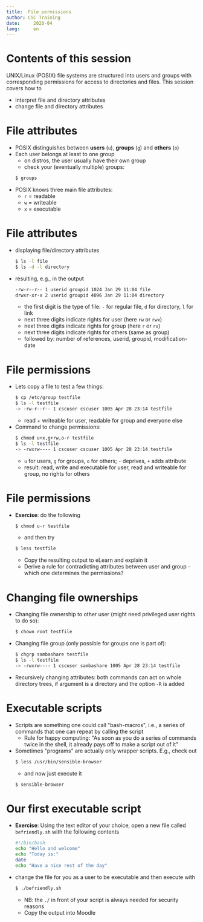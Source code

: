 ```yaml
---
title:  File permissions
author: CSC Training
date:     2020-04
lang:     en
---
```

# Contents of this session

UNIX/Linux (POSIX) file systems are structured into users and groups with corresponding permissions for access to directories and files. This session covers how to

- interpret file and directory attributes
- change file and directory attributes

# File attributes

- POSIX distinguishes between **users** (`u`), **groups** (`g`) and **others** (`o`)
- Each user belongs at least to one group
	- on distros, the user usually have their own group
	- check your (eventually multiple) groups:
	```bash
	$ groups
	```
- POSIX knows three main file attributes: 
	- `r` = readable
	- `w` = writeable
	- `x` = executable
	
# File attributes
- displaying file/directory attributes
  ```bash
  $ ls -l file
  $ ls -d -l directory
  ```
- resulting, e.g.,  in the output
  ```bash
  -rw-r--r-- 1 userid groupid 1024 Jan 29 11:04 file
  drwxr-xr-x 2 userid groupid 4096 Jan 29 11:04 directory
  ```
	- the first digit is the type of file: `-` for regular file, `d` for directory, `l` for link
	- next three digits indicate rights for user (here `rw` or `rwx`)
	- next three digits indicate rights for group (here `r` or `rx`)
	- next three digits indicate rights for others (same as group)
	- followed by: number of references, userid, groupid, modification-date
	
# File permissions	

- Lets copy a file to test a few things:
  ```bash
  $ cp /etc/group testfile
  $ ls -l testfile
  -> -rw-r--r-- 1 cscuser cscuser 1005 Apr 28 23:14 testfile
  ```
  - read + writeable for user, readable for group and everyone else
- Command to change permissions:
  ```bash
  $ chmod u+x,g+rw,o-r testfile
  $ ls -l testfile
  -> -rwxrw---- 1 cscuser cscuser 1005 Apr 28 23:14 testfile
  ```
  - `u` for users, `g` for groups, `o` for others; `-` deprives, `+` adds attribute
  - result: read, write and executable for user, read and writeable for group, no rights for others
	
# File permissions

- **Exercise**: do the following
  ```bash
  $ chmod u-r testfile
  ```
  - and then try
  ```bash
  $ less testfile
  ```
  - Copy the resulting output to eLearn and explain it
  - Derive a rule for contradicting attributes between user and group - which one determines the permissions?
	
# Changing file ownerships

- Changing file ownership to other user (might need privileged user rights to do so):
  ```bash
  $ chown root testfile
  ```
- Changing file group (only possible for groups one is part of):
  ```bash
  $ chgrp sambashare testfile
  $ ls -l testfile
  -> -rwxrw---- 1 cscuser sambashare 1005 Apr 28 23:14 testfile
  ```
- Recursively changing attributes: both commands can act on whole directory trees, if argument is a directory and the option `-R` is added	

# Executable scripts

- Scripts are something one could call "bash-macros", i.e., a series of commands that one can repeat by calling the script
	- Rule for happy computing: "As soon as you do a series of commands twice in the shell, it already pays off to make a script out of it"
- Sometimes "programs" are actually only wrapper scripts. E.g., check out
  ```bash
  $ less /usr/bin/sensible-browser
  ```
  - and now just execute it
  ```bash
  $ sensible-browser
  ```
	
# Our first executable script	
- **Exercise**: Using the text editor of your choice, open a new file called `befriendly.sh` with the following contents
  ```bash
  #!/bin/bash
  echo "Hello and welcome"
  echo "Today is:"
  date
  echo "Have a nice rest of the day"
  ```
- change the file for you as a user to be executable and then execute with
  ```bash
  $ ./befriendly.sh
  ```
  - NB: the `./` in front of your script is always needed for security reasons
  - Copy the output into Moodle
	
